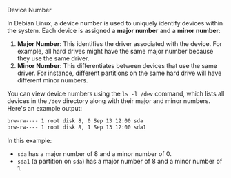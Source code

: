Device Number

In Debian Linux, a device number is used to uniquely identify devices within the system. Each device is assigned a **major number** and a **minor number**:

1. **Major Number**: This identifies the driver associated with the device. For example, all hard drives might have the same major number because they use the same driver.
2. **Minor Number**: This differentiates between devices that use the same driver. For instance, different partitions on the same hard drive will have different minor numbers.

You can view device numbers using the `ls -l /dev` command, which lists all devices in the `/dev` directory along with their major and minor numbers. Here's an example output:

```bash
brw-rw---- 1 root disk 8, 0 Sep 13 12:00 sda
brw-rw---- 1 root disk 8, 1 Sep 13 12:00 sda1
```

In this example:
- `sda` has a major number of 8 and a minor number of 0.
- `sda1` (a partition on `sda`) has a major number of 8 and a minor number of 1.
